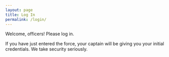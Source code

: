 ```yaml
---
layout: page
title: Log In
permalink: /login/
---
```

Welcome, officers! 
Please log in.



If you have just entered the force, your captain will be giving you your initial credentials. We take security seriously.